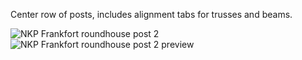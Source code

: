 Center row of posts, includes alignment tabs for trusses and beams.

![NKP Frankfort roundhouse post 2](https://github.com/user-attachments/assets/e91ae906-7045-4daa-97bf-124e4a36574f)
![NKP Frankfort roundhouse post 2 preview](https://github.com/user-attachments/assets/b298b843-daf0-4b75-8b99-18e575fb47eb)

